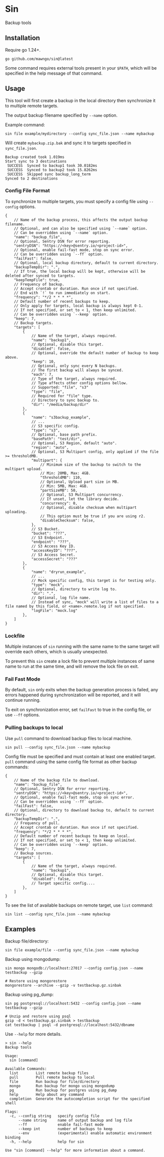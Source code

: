 # Sin

Backup tools

## Installation

Require go 1.24+.

```shell
go github.com/mawngo/sin@latest
```

Some command requires external tools present in your `$PATH`, which will be specified in the help message of that
command.

## Usage

This tool will first create a backup in the local directory then synchronize it to multiple remote targets.

The output backup filename specified by `--name` option.

Example command:

```shell
sin file example/mydirectory --config sync_file.json --name mybackup
```

Will create `mybackup.zip.bak` and sync it to targets specified in `sync_file.json`.

```shell
Backup created took 1.019ms
Start sync to 3 destinations
 SUCCESS  Synced to backup1 took 30.0182ms
 SUCCESS  Synced to backup2 took 15.8262ms
 SUCCESS  Skipped sync backup_long_term
Synced to 2 destinations
```

### Config File Format

To synchronize to multiple targets, you must specify a config
file using `--config` options.

```json5
{
    // Name of the backup process, this affects the output backup filename.
    // Optional, and can also be specified using `--name` option.
    // Can be overridden using `--name` option.
    "name": "backup_file",
    // Optional, Sentry DSN for error reporting.
    "sentryDSN": "https://<key>@sentry.io/<project-id>",
    // Optional, enable fail-fast mode, stop on sync error.
    // Can be overridden using `--ff` option.
    "failFast": false,
    // Optional, local backup directory, default to current directory.
    "backupTempDir": ".",
    // If true, the local backup will be kept, otherwise will be deleted after synced to targets.
    "keepTempFile": true,
    // Frequency of backup.
    // Accept crontab or duration. Run once if not specified.
    // End with `!` to run immediately on start.
    "frequency": "*/2 * * * *",
    // Default number of recent backups to keep.
    // Only apply for targets, local backup is always kept 0-1.
    // If not specified, or set to < 1, then keep unlimited.
    // Can be overridden using `--keep` option.
    "keep": 7,
    // Backup targets.
    "targets": [
        {
            // Name of the target, always required.
            "name": "backup1",
            // Optional, disable this target.
            "disabled": false,
            // Optional, override the default number of backup to keep above.
            "keep": 10,
            // Optional, only sync every N backups.
            // The first backup will always be synced.
            "each": 7,
            // Type of the target, always required.
            // Type affects other config options bellow. 
            // Supported: "file", "s3"
            "type": "file",
            // Required for "file" type.
            // Directory to sync backup to.
            "dir": "/media/backup/dir"
        },
        {
            "name": "s3backup_example",
            // ...
            // S3 specific config.
            "type": "s3",
            // Optional, base path prefix.
            "basePath": "test/dir",
            // Optional, S3 Region, default "auto".
            "region": "auto",
            // Optional, S3 Multipart config, only applied if the file >= thresholdMB.
            "multipart": {
                // Minimum size of the backup to switch to the multipart upload.
                // Min: 20MB, Max: 4GB.
                "thresholdMB": 110,
                // Optional, Upload part size in MB.
                // Min: 5MB, Max: 4GB.
                "partSizeMB": 50,
                // Optional, S3 Multipart concurrency.
                // If unset, let the library decide.
                "concurrency": 0,
                // Optional, disable checksum when multipart uploading.
                // This option must be true if you are using r2.
                "disableChecksum": false,
            },
            // S3 Bucket.
            "bucket": "???",
            // S3 Endpoint.
            "endpoint": "???",
            // S3 Access Key ID.
            "accessKeyID": "???",
            // S3 Access Secret.
            "accessSecret": "???"
        },
        {
            "name": "dryrun_example",
            // ...
            // Mock specific config, this target is for testing only.
            "type": "mock",
            // Optional, directory to write log to.
            "dir": ".",
            // Optional, log file name.
            // Instead of sync, "mock" will write a list of files to a file named by this field, or <name>.remote.log if not specified.
            "logFile": "mock.log"
        },
    ]
}
```

### Lockfile

Multiple instances of `sin` running with the same name to the same target will override each others,
which is usually unexpected.

To prevent this `sin` create a lock file to prevent multiple instances of same name to run at the same time, and will
remove the lock file on exit.

### Fail Fast Mode

By default, `sin` only exits when the backup generation process is failed, any errors happened during synchronization
will be reported, and it will continue running.

To exit on synchronization error, set `failFast` to true in the config file, or use `--ff` options.

### Pulling backups to local

Use `pull` command to download backup files to local machine.

```shell
sin pull --config sync_file.json --name mybackup
```

Config file must be specified and must contain at least one enabled target.
`pull` command using the same config file format as other backup commands:

```json5
{
    // Name of the backup file to download.
    "name": "backup_file",
    // Optional, Sentry DSN for error reporting.
    "sentryDSN": "https://<key>@sentry.io/<project-id>",
    // Optional, enable fail-fast mode, stop on sync error.
    // Can be overridden using `--ff` option.
    "failFast": false,
    // Optional, directory to download backup to, default to current directory.
    "backupTempDir": ".",
    // Frequency of pull.
    // Accept crontab or duration. Run once if not specified. 
    "frequency": "*/2 * * * *",
    // Default number of recent backups to keep on local.
    // If not specified, or set to < 1, then keep unlimited.
    // Can be overridden using `--keep` option.
    "keep": 7,
    // Backup sources.
    "targets": [
        {
            // Name of the target, always required.
            "name": "backup1",
            // Optional, disable this target.
            "disabled": false,
            // Target specific config....
        },
    ]
}
```

To see the list of available backups on remote target, use `list` command:

```shell
sin list --config sync_file.json --name mybackup
```

## Examples

Backup file/directory:

```shell
sin file example/file --config sync_file.json --name mybackup
```

Backup using mongodump:

```shell
sin mongo mongodb://localhost:27017 --config config.json --name testbackup --gzip

# Restore using mongorestore
mongorestore --archive --gzip -v testbackup.gz.sinbak
```

Backup using pg_dump:

```shell
sin pg postgresql://localhost:5432 --config config.json --name testbackup --gzip

# Unzip and restore using psql
gzip -d < testbackup.gz.sinbak > testbackup
cat testbackup | psql -d postgresql://localhost:5432/dbname
```

Use `--help` for more details.

```
> sin --help
Backup tools

Usage:
  sin [command]

Available Commands:
  list        List remote backup files
  pull        Pull remote backup to local
  file        Run backup for file/directory
  mongo       Run backup for mongo using mongodump
  pg          Run backup for postgres using pg_dump
  help        Help about any command
  completion  Generate the autocompletion script for the specified shell

Flags:
  -c, --config string   specify config file
      --name string     name of output backup and log file
      --ff              enable fail-fast mode
      --keep int        number of backups to keep
      --env             (experimental) enable automatic environment binding
  -h, --help            help for sin

Use "sin [command] --help" for more information about a command.
```